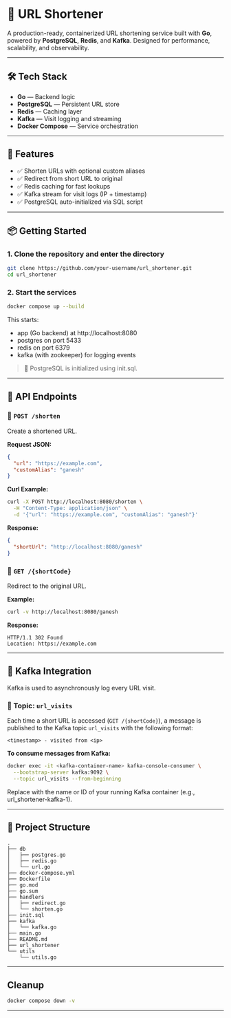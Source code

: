 # 🔗 URL Shortener

A production-ready, containerized URL shortening service built with **Go**, powered by **PostgreSQL**, **Redis**, and **Kafka**. Designed for performance, scalability, and observability.

---

## 🛠️ Tech Stack

- **Go** — Backend logic
- **PostgreSQL** — Persistent URL store
- **Redis** — Caching layer
- **Kafka** — Visit logging and streaming
- **Docker Compose** — Service orchestration

---

## 🚀 Features

- ✅ Shorten URLs with optional custom aliases
- ✅ Redirect from short URL to original
- ✅ Redis caching for fast lookups
- ✅ Kafka stream for visit logs (IP + timestamp)
- ✅ PostgreSQL auto-initialized via SQL script

---

## 📦 Getting Started

### 1. Clone the repository and enter the directory

```bash
git clone https://github.com/your-username/url_shortener.git
cd url_shortener
```

### 2. Start the services

```bash
docker compose up --build
```

This starts:
- app (Go backend) at http://localhost:8080
- postgres on port 5433
- redis on port 6379
- kafka (with zookeeper) for logging events

> 📄 PostgreSQL is initialized using init.sql.

---

## 📡 API Endpoints

### 🔹 `POST /shorten`

Create a shortened URL.

**Request JSON:**

```json
{
  "url": "https://example.com",
  "customAlias": "ganesh"
}
```

**Curl Example:**
```bash
curl -X POST http://localhost:8080/shorten \
  -H "Content-Type: application/json" \
  -d '{"url": "https://example.com", "customAlias": "ganesh"}'
```

**Response:**
```json
{
  "shortUrl": "http://localhost:8080/ganesh"
}
```

### 🔹 `GET /{shortCode}`
Redirect to the original URL.

**Example:**
```bash
curl -v http://localhost:8080/ganesh
```

**Response:**
```
HTTP/1.1 302 Found
Location: https://example.com
```
---

## 🔁 Kafka Integration

Kafka is used to asynchronously log every URL visit.

### 🔸 Topic: `url_visits`

Each time a short URL is accessed (`GET /{shortCode}`), a message is published to the Kafka topic `url_visits` with the following format:

```
<timestamp> - visited from <ip>
```

**To consume messages from Kafka:**
```bash
docker exec -it <kafka-container-name> kafka-console-consumer \
  --bootstrap-server kafka:9092 \
  --topic url_visits --from-beginning
```

Replace <kafka-container-name> with the name or ID of your running Kafka container (e.g., url_shortener-kafka-1).

---

## 📂 Project Structure
```tree
.
├── db
│   ├── postgres.go
│   ├── redis.go
│   └── url.go
├── docker-compose.yml
├── Dockerfile
├── go.mod
├── go.sum
├── handlers
│   ├── redirect.go
│   └── shorten.go
├── init.sql
├── kafka
│   └── kafka.go
├── main.go
├── README.md
├── url_shortener
└── utils
    └── utils.go

```

---

## Cleanup
```bash
docker compose down -v
```

---